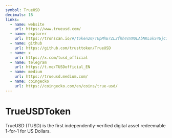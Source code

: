 ```yaml
---
symbol: TrueUSD
decimals: 18
links:
  - name: website
    url: https://www.trueusd.com/
  - name: explorer
    url: https://tronscan.io/#/token20/TUpMhErZL2fhh4sVNULAbNKLokS4GjC1F4
  - name: github
    url: https://github.com/trusttoken/TrueUSD
  - name: x
    url: https://x.com/tusd_official
  - name: telegram
    url: https://t.me/TUSDofficial_EN
  - name: medium
    url: https://trueusd.medium.com/
  - name: coingecko
    url: https://coingecko.com/en/coins/true-usd/
---
```


# TrueUSDToken

TrueUSD (TUSD) is the first independently-verified digital asset redeemable 1-for-1 for US Dollars.
